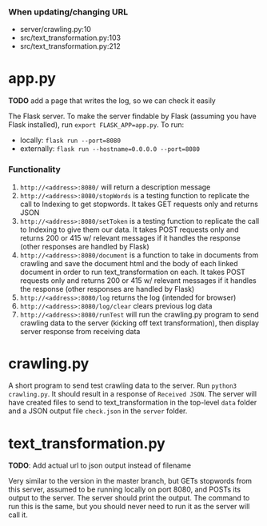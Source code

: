 ### When updating/changing URL

- server/crawling.py:10
- src/text_transformation.py:103
- src/text_transformation.py:212

# app.py

**TODO** add a page that writes the log, so we can check it easily

The Flask server. To make the server findable by Flask (assuming you have Flask installed), run `export FLASK_APP=app.py`. To run:

- locally: `flask run --port=8080`
- externally: `flask run --hostname=0.0.0.0 --port=8080`

### Functionality

1. `http://<address>:8080/` will return a description message
2. `http://<address>:8080/stopWords` is a testing function to replicate the call to Indexing to get stopwords. It takes GET requests only and returns JSON
3. `http://<address>:8080/setToken` is a testing function to replicate the call to Indexing to give them our data. It takes POST requests only and returns 200 or 415  w/ relevant messages if it handles the response (other responses are handled by Flask)
4. `http://<address>:8080/document` is a function to take in documents from crawling and save the document html and the body of each linked document in order to run text_transformation on each. It takes POST requests only and returns 200 or 415 w/ relevant messages if it handles the response (other responses are handled by Flask)
5. `http://<address>:8080/log` returns the log (intended for browser)
6. `http://<address>:8080/log/clear` clears previous log data
7. `http://<address>:8080/runTest` will run the crawling.py program to send crawling data to the server (kicking off text transformation), then display server response from receiving data

# crawling.py

A short program to send test crawling data to the server. Run `python3 crawling.py`. It should result in a response of `Received JSON`. The server will have created files to send to text_transformation in the top-level `data` folder and a JSON output file `check.json` in the `server` folder.

# text_transformation.py

**TODO**: Add actual url to json output instead of filename

Very similar to the version in the master branch, but GETs stopwords from this server, assumed to be running locally on port 8080, and POSTs its output to the server. The server should print the output. The command to run this is the same, but you should never need to run it as the server will call it.
